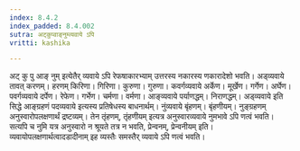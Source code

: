 ```yaml
---
index: 8.4.2
index_padded: 8.4.002
sutra: अट्कुप्वाङ्नुम्व्यवाये ऽपि
vritti: kashika

---
```

अट् कु पु आङ् नुम् इत्येतैर् व्यवाये ऽपि रेफषाकारभ्याम् उत्तरस्य नकारस्य णकारादेशो भवति। अड्व्यवाये तावत् करणम्। हरणम् किरिणा। गिरिणा। कुरुणा। गुरुणा। कवर्गव्यवाये अर्केण। मूर्खेण। गर्गेण। अर्घेण। पवर्गव्यवाये दर्पेण। रेफेण। गर्भेण। चर्मणा। वर्मणा। आङ्व्यवाये पर्याणद्धम्। निराणद्धम्। अड्व्यवाये इति सिद्धे आङ्ग्रहणं पदव्यवाये इत्यस्य प्रतिषेधस्य बाधनार्थम्। नुंव्यवाये बृंहणम्। बृंहणीयम्। नुङ्ग्रहणम् अनुस्वारोपलक्षणार्थं द्रष्टव्यम्। तेन तृंहणम्, तृंहणीयम् इत्यत्र अनुस्वारव्यवाये नुमभावे ऽपि णत्वं भवति। सत्यपि च नुमि यत्र अनुस्वारो न श्रूयते तत्र न भवति, प्रेन्वनम्, प्रेन्वनीयम् इति। व्यवायोपलक्षणार्थत्वादडादीनाम् इह व्यस्तैः समस्तैर् व्यवाये ऽपि णत्वं भवति।